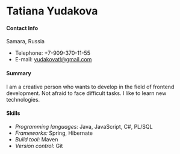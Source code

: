 # Tatiana Yudakova
#### Contact Info

Samara, Russia
* Telephone: +7-909-370-11-55
* E-mail: yudakovatl@gmail.com

#### Summary

I am a creative person who wants to develop in the field of frontend development. Not afraid to face difficult tasks. I like to learn new technologies.

#### Skills

* *Programming languages:* Java, JavaScript, C#, PL/SQL
* *Frameworks:* Spring, Hibernate
* *Build tool:* Maven
* *Version control:* Git